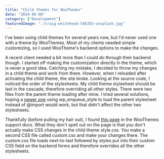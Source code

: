 ```yaml
---
title: "Child themes for WooThemes"
date: "2014-09-08"
category: ["Development"]
featuredImage: "./craig-whitehead-546355-unsplash.jpg"
---
```


I've been using child themes for several years now, but I'd never used one with a theme by WooThemes. Most of my clients needed simple customizing, so I used WooTheme's backend options to make the changes.

A recent client needed a bit more than I could do through their backend though. I started off making the customization directly in the theme, which is never a good idea. Catching my mistake, I decided to throw my changes in a child theme and work from there. However, when I reloaded after activating the child theme, the site broke. Looking at the source code, I noticed the order of the stylesheets. My child theme stylesheet should be last in the cascade, therefore overriding all other styles. There were two files from the parent theme loading after mine. I tried several solutions, hoping a [newer one](https://ulrich.pogson.ch/how-to-load-the-parent-styles-in-child-themes) using wp\_enqueue\_style to load the parent stylesheet instead of @import would work, but that didn't affect the other two stylesheets.

Thankfully (before pulling my hair out), I found [this page](https://support.woothemes.com/hc/en-us/articles/203105897-How-to-setup-and-use-a-child-theme) in the WooThemes support docs. What they don't spell out on the page is that you don't actually make CSS changes in the child theme style.css. You make a second CSS file called custom.css and make your changes there. The custom.css file loads next-to-last followed by styles put into their custom CSS field on the backend forms and therefore overrides all the other stylesheets.
